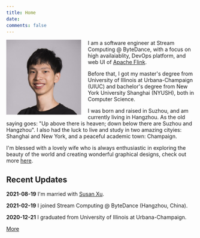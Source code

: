 ```yaml
---
title: Home
date:
comments: false
---
```


<img style="float: left; padding-right: 18px;" width="200" height="200" src="files/portrait.jpg">

I am a software engineer at Stream Computing @ ByteDance, with a focus on high availaiablity, DevOps platform, and web UI of [Apache Flink](https://flink.apache.org/).

Before that, I got my master's degree from University of Illinois at Urbana-Champaign (UIUC) and bachelor's degree from New York University Shanghai (NYUSH), both in Computer Science.

I was born and raised in Suzhou, and am currently living in Hangzhou. As the old saying goes: "Up above there is heaven; down below there are Suzhou and Hangzhou". I also had the luck to live and study in two amazing cityies: Shanghai and New York, and a peaceful academic town: Champaign.

I'm blessed with a lovely wife who is always enthusiastic in exploring the beauty of the world and creating wonderful graphical designs, check out more [here](https://susanxx.com/).

## Recent Updates

**2021-08-19**
I'm married with [Susan Xu](https://susanxx.com/).

**2021-02-19**
I joined Stream Computing @ ByteDance (Hangzhou, China).

**2020-12-21**
I graduated from University of Illinois at Urbana-Champaign.

[More](/updates.html)
